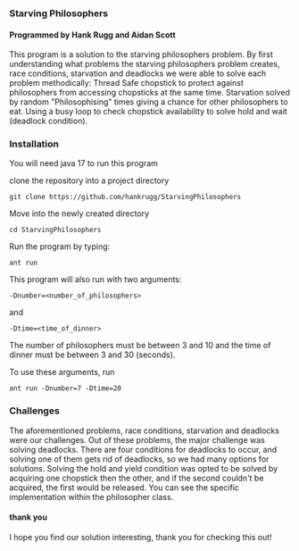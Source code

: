 ### Starving Philosophers
#### Programmed by Hank Rugg and Aidan Scott
This program is a solution to the starving philosophers problem.
By first understanding what problems the starving philosophers problem creates, race conditions, starvation and deadlocks
we were able to solve each problem methodically:
Thread Safe chopstick to protect against philosophers from accessing chopsticks at the same time.
Starvation solved by random "Philosophising" times giving a chance for other philosophers to eat.
Using a busy loop to check chopstick availability to solve hold and wait (deadlock condition).

### Installation
You will need java 17 to run this program

clone the repository into a project directory
```shell script
git clone https://github.com/hankrugg/StarvingPhilosophers
```

Move into the newly created directory
```shell script
cd StarvingPhilosophers
```

Run the program by typing:
```shell script
ant run
```

This program will also run with two arguments:
```
-Dnumber=<number_of_philosophers>
```
and 
```
-Dtime=<time_of_dinner>
```

The number of philosophers must be between 3 and 10 and the time of dinner must be between 3 and 30 (seconds).

To use these arguments, run 

```
ant run -Dnumber=7 -Dtime=20
```

### Challenges
The aforementioned problems, race conditions, starvation and deadlocks were our challenges.
Out of these problems, the major challenge was solving deadlocks.
There are four conditions for deadlocks to occur, and 
solving one of them gets rid of deadlocks, so we had many options for solutions.
Solving the hold and yield condition was opted to be solved by acquiring one chopstick
then the other, and if the second couldn't be acquired, the first would be released.
You can see the specific implementation within the philosopher class.

#### thank you
I hope you find our solution interesting, thank you for checking this out!

